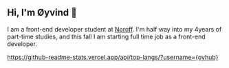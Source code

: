 ## Hi, I'm Øyvind 👋

I am a front-end developer student at <a href="http://www.noroff.no">Noroff</a>. I'm half way into my 4years of part-time studies, and this fall I am starting full time job as a front-end developer.

https://github-readme-stats.vercel.app/api/top-langs/?username={oyhub}

<!--
https://img.shields.io/badge/hotjar-FD3A5C?style=for-the-badge&logo=hotjar&logoColor=white
https://img.shields.io/badge/Wordpress-21759B?style=for-the-badge&logo=wordpress&logoColor=white
https://img.shields.io/badge/Adobe%20Lightroom-31A8FF?style=for-the-badge&logo=Adobe%20Lightroom&logoColor=white
https://img.shields.io/badge/Adobe%20Photoshop-31A8FF?style=for-the-badge&logo=Adobe%20Photoshop&logoColor=black
https://img.shields.io/badge/Adobe%20XD-470137?style=for-the-badge&logo=Adobe%20XD&logoColor=#FF61F6
https://img.shields.io/badge/Font_Awesome-339AF0?style=for-the-badge&logo=fontawesome&logoColor=white
https://img.shields.io/badge/Steam-000000?style=for-the-badge&logo=steam&logoColor=white
https://img.shields.io/badge/Discord-5865F2?style=for-the-badge&logo=discord&logoColor=white
https://img.shields.io/badge/Visual_Studio_Code-0078D4?style=for-the-badge&logo=visual%20studio%20code&logoColor=white
https://img.shields.io/badge/CSS3-1572B6?style=for-the-badge&logo=css3&logoColor=white
https://img.shields.io/badge/HTML5-E34F26?style=for-the-badge&logo=html5&logoColor=white
https://img.shields.io/badge/JavaScript-323330?style=for-the-badge&logo=javascript&logoColor=F7DF1E
https://img.shields.io/badge/prettier-1A2C34?style=for-the-badge&logo=prettier&logoColor=F7BA3E
https://img.shields.io/badge/Microsoft_Office-D83B01?style=for-the-badge&logo=microsoft-office&logoColor=white
https://img.shields.io/badge/Trello-0052CC?style=for-the-badge&logo=trello&logoColor=white
https://img.shields.io/badge/Android-3DDC84?style=for-the-badge&logo=android&logoColor=white
	https://img.shields.io/badge/Windows-0078D6?style=for-the-badge&logo=windows&logoColor=white
https://img.shields.io/badge/Spotify-1ED760?&style=for-the-badge&logo=spotify&logoColor=white
https://img.shields.io/badge/Netflix-E50914?style=for-the-badge&logo=netflix&logoColor=white
https://img.shields.io/badge/YouTube-FF0000?style=for-the-badge&logo=youtube&logoColor=white
https://img.shields.io/badge/Firefox_Browser-FF7139?style=for-the-badge&logo=Firefox-Browser&logoColor=white
https://img.shields.io/badge/Google_chrome-4285F4?style=for-the-badge&logo=Google-chrome&logoColor=white

https://github-readme-stats.vercel.app/api/top-langs/?username={username}
-->

